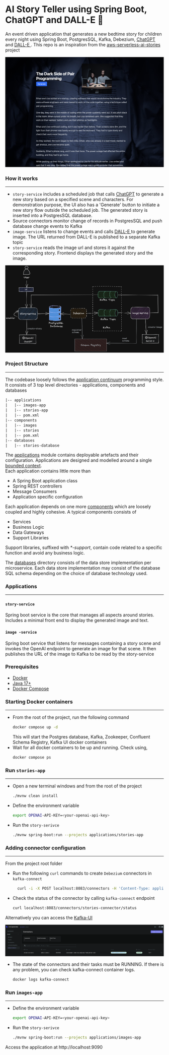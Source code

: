 # AI Story Teller using Spring Boot, ChatGPT and DALL-E 🤖

An event driven application that generates a new bedtime story for children every night using Spring Boot, PostgresSQL, Kafka, Debezium, [ChatGPT](https://chat.openai.com/) and [DALL-E ](https://labs.openai.com/). This repo is an inspiration from the [aws-serverless-ai-stories](https://github.com/aws-samples/aws-serverless-ai-stories) project

![](docs/screenshot.png)

### How it works
<hr/>

- `story-service` includes a scheduled job that calls [ChatGPT](https://chat.openai.com/) to generate a new story based on a specified scene and characters. For demonstration purpose, the UI also has a 'Generate' button to initiate a new story flow outside the scheduled job. The generated story is inserted into a PostgresSQL database.
- Source connectors monitor change of records in PostgresSQL and push database change events to Kafka
- `image-service` listens to change events and calls [DALL-E ](https://labs.openai.com/)to generate image. The URL returned from DALL-E is published to a separate Kafka topic
- `story-service` reads the image url and stores it against the corresponding story. Frontend displays the generated story and the image.


![](docs/overview.png)

### Project Structure 
<hr/>

The codebase loosely follows the [application continuum](https://www.appcontinuum.io/) programming style. It consists of 3 top level directories - applications, components and databases


```
|-- applications
|   |-- images-app
|   |-- stories-app
|   |-- pom.xml
|-- components
|   |-- images
|   |-- stories
|   |-- pom.xml
|-- databases
|   |-- stories-database
```

The [applications](./applications) module contains deployable artefacts and their configuration. Applications are designed and modelled around a single [bounded context](https://martinfowler.com/bliki/BoundedContext.html).  
Each application contains little more than 
- A Spring Boot application class
- Spring REST controllers
- Message Consumers
- Application specific configuration

Each application depends on one more [components](./components) which are loosely coupled and highly cohesive.
A typical components consists of

- Services
- Business Logic
- Data Gateways
- Support Libraries

Support libraries, suffixed with _*-support_, contain code related to a specific function and avoid any business logic.

The [databases](./databases) directory consists of the data store implementation per microservice. Each data store implementation may consist of the database SQL schema depending on the choice of database technology used.

### Applications
<hr/>

#### `story-service`

Spring boot service is the core that manages all aspects around stories. Includes a minimal front end to display the generated image and text. 

#### `image -service`

Spring boot service that listens for messages containing a story scene and invokes the OpenAI endpoint to generate an image for that scene. It then publishes the URL of the image to Kafka to be read by the story-service 

### Prerequisites

- [Docker](https://www.docker.com/)
- [Java 17+](https://www.oracle.com/java/technologies/downloads/#java17)
- [Docker Compose](https://docs.docker.com/compose/install/)

### Starting Docker containers
<hr/>

- From the root of the project, run the following command
    ```bash
    docker compose up -d
    ```
  This will start the Postgres database, Kafka, Zookeeper, Confluent Schema Registry, Kafka UI docker containers
- Wait for all docker containers to be up and running. Check using,
    ```bash
    docker compose ps
    ```

### Run `stories-app`
<hr/>

- Open a new terminal windows and from the root of the project

  ```bash
  ./mvnw clean install
  ```

- Define the environment variable
  ```bash
  export OPENAI-API-KEY=<your-openai-api-key>
  ```

- Run the `story-serivce`
  ```bash
  ./mvnw spring-boot:run --projects applications/stories-app
  ```
  
### Adding connector configuration
<hr/>

From the project root folder

- Run the following `curl` commands to create `Debezium` connectors in `kafka-connect`

    ```bash
      curl -i -X POST localhost:8083/connectors -H 'Content-Type: application/json' -d @connectors/stories-connector.json
    ```

- Check the status of the connector by calling `kafka-connect` endpoint

    ```bash
    curl localhost:8083/connectors/stories-connector/status
    ```

Alternatively you can access the [Kafka-UI](http://localhost:8087)

![](docs/kafka-ui-connector.png)

- The state of the connectors and their tasks must be RUNNING. If there is any problem, you can check kafka-connect container logs.

    ```bash
    docker logs kafka-connect
    ```


  
### Run `images-app`
<hr/>

- Define the environment variable
  ```bash
  export OPENAI-API-KEY=<your-openai-api-key>
  ```

- Run the `story-serivce`
  ```bash
  ./mvnw spring-boot:run --projects applications/images-app
  ```
  
Access the application at http://localhost:9090